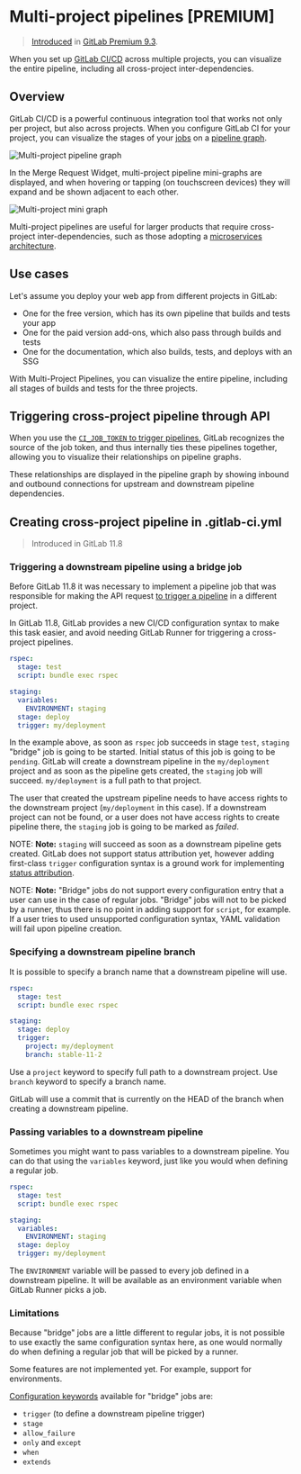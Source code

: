 # Multi-project pipelines **[PREMIUM]**

> [Introduced](https://gitlab.com/gitlab-org/gitlab-ee/issues/2121) in
[GitLab Premium 9.3](https://about.gitlab.com/2017/06/22/gitlab-9-3-released/#multi-project-pipeline-graphs).

When you set up [GitLab CI/CD](README.md) across multiple projects, you can visualize
the entire pipeline, including all cross-project inter-dependencies.

## Overview

GitLab CI/CD is a powerful continuous integration tool that works not only per project, but also across projects. When you
configure GitLab CI for your project, you can visualize the stages
of your [jobs](pipelines.md#jobs) on a [pipeline graph](pipelines.md#pipeline-graphs).

![Multi-project pipeline graph](img/multi_project_pipeline_graph.png)

In the Merge Request Widget, multi-project pipeline mini-graphs are displayed,
and when hovering or tapping (on touchscreen devices) they will expand and be shown adjacent to each other.

![Multi-project mini graph](img/multi_pipeline_mini_graph.gif)

Multi-project pipelines are useful for larger products that require cross-project inter-dependencies, such as those
adopting a [microservices architecture](https://about.gitlab.com/2016/08/16/trends-in-version-control-land-microservices/).

## Use cases

Let's assume you deploy your web app from different projects in GitLab:

- One for the free version, which has its own pipeline that builds and tests your app
- One for the paid version add-ons, which also pass through builds and tests
- One for the documentation, which also builds, tests, and deploys with an SSG

With Multi-Project Pipelines, you can visualize the entire pipeline, including all stages of builds and tests for the three projects.

## Triggering cross-project pipeline through API

When you use the [`CI_JOB_TOKEN` to trigger pipelines](triggers/README.md#ci-job-token), GitLab
recognizes the source of the job token, and thus internally ties these pipelines
together, allowing you to visualize their relationships on pipeline graphs.

These relationships are displayed in the pipeline graph by showing inbound and
outbound connections for upstream and downstream pipeline dependencies.

## Creating cross-project pipeline in .gitlab-ci.yml

> Introduced in GitLab 11.8

### Triggering a downstream pipeline using a bridge job

Before GitLab 11.8 it was necessary to implement a pipeline job that was
responsible for making the API request [to trigger a pipeline](triggers/README.md#creating-cross-project-pipeline-through-API)
in a different project.

In GitLab 11.8, GitLab provides a new CI/CD configuration syntax to make this
task easier, and avoid needing GitLab Runner for triggering a cross-project
pipelines.

```yaml
rspec:
  stage: test
  script: bundle exec rspec

staging:
  variables:
    ENVIRONMENT: staging
  stage: deploy
  trigger: my/deployment
```

In the example above, as soon as `rspec` job succeeds in stage `test`,
`staging` "bridge" job is going to be started. Initial status of this job is
going to be `pending`. GitLab will create a downstream pipeline in the
`my/deployment` project and as soon as the pipeline gets created, the `staging`
job will succeed. `my/deployment` is a full path to that project.

The user that created the upstream pipeline needs to have access rights to the
downstream project (`my/deployment` in this case). If a downstream project can
not be found, or a user does not have access rights to create pipeline there,
the `staging` job is going to be marked as _failed_.

NOTE: **Note:**
`staging` will succeed as soon as a downstream pipeline gets created.
GitLab does not support status attribution yet, however adding first-class
`trigger` configuration syntax is a ground work for implementing
[status attribution](https://gitlab.com/gitlab-org/gitlab-ce/issues/39640).

NOTE: **Note:**
"Bridge" jobs do not support every configuration entry that a user can use
in the case of regular jobs. "Bridge" jobs will not to be picked by a runner,
thus there is no point in adding support for `script`, for example. If a user
tries to used unsupported configuration syntax, YAML validation will fail upon
pipeline creation.

### Specifying a downstream pipeline branch

It is possible to specify a branch name that a downstream pipeline will use.

```yaml
rspec:
  stage: test
  script: bundle exec rspec

staging:
  stage: deploy
  trigger:
    project: my/deployment
    branch: stable-11-2
```

Use a `project` keyword to specify full path to a downstream project. Use
`branch` keyword to specify a branch name.

GitLab will use a commit that is currently on the HEAD of the branch when
creating a downstream pipeline.

### Passing variables to a downstream pipeline

Sometimes you might want to pass variables to a downstream pipeline.
You can do that using the `variables` keyword, just like you would when
defining a regular job.

```yaml
rspec:
  stage: test
  script: bundle exec rspec

staging:
  variables:
    ENVIRONMENT: staging
  stage: deploy
  trigger: my/deployment
```

The `ENVIRONMENT` variable will be passed to every job defined in a downstream
pipeline. It will be available as an environment variable when GitLab Runner picks a job.

### Limitations

Because "bridge" jobs are a little different to regular jobs, it is not
possible to use exactly the same configuration syntax here, as one would
normally do when defining a regular job that will be picked by a runner.

Some features are not implemented yet. For example, support for environments.

[Configuration keywords](yaml/README.md) available for "bridge" jobs are:

- `trigger` (to define a downstream pipeline trigger)
- `stage`
- `allow_failure`
- `only` and `except`
- `when`
- `extends`

